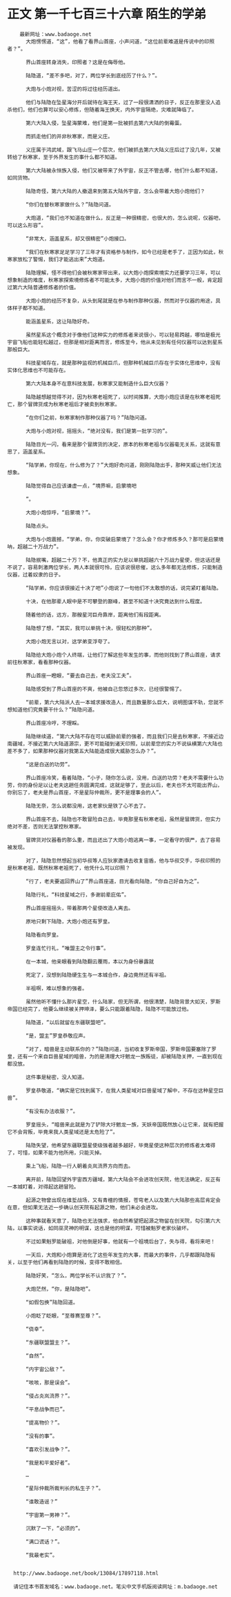 # 正文 第一千七百三十六章 陌生的学弟
        最新网址：www.badaoge.net
          大炮愣愣道，“这”，他看了看界山首座，小声问道，“这位前辈难道是传说中的印照者？”。
      
          界山首座转身消失，印照者？这是在侮辱他。
      
          陆隐道，“差不多吧，对了，两位学长到底经历了什么？”。
      
          大炮与小炮对视，苦涩的将过往经历道出。
      
          他们与陆隐在坠星海分开后就待在海王天，过了一段很潇洒的日子，反正在那里没人追杀他们，他们也算可以安心修炼，但随着海王换天，内外宇宙隔绝，灾难就降临了。
      
          第六大陆入侵，坠星海蒙难，他们是第一批被抓去第六大陆的倒霉蛋。
      
          而抓走他们的并非秋寒家，而是义庄。
      
          义庄属于鸿武域，跟飞马山庄一个层次，他们被抓去第六大陆义庄后过了没几年，又被转给了秋寒家，至于外界发生的事什么都不知道。
      
          第六大陆被永恒族入侵，他们又被带来了外宇宙，反正不管去哪，他们什么都不知道，如同货物。
      
          陆隐奇怪，第六大陆的人撤退来到第五大陆外宇宙，怎么会带着大炮小炮他们？
      
          “你们在替秋寒家做什么？”陆隐问道。
      
          大炮道，“我们也不知道在做什么，反正是一种很精密，也很大的，怎么说呢，仪器吧，可以这么形容”。
      
          “非常大，涵盖星系，却又很精密”小炮接口。
      
          “我们在秋寒家足足学习了三年才有资格参与制作，如今已经是老手了，正因为如此，秋寒家放松了警惕，我们才能逃出来”大炮道。
      
          陆隐理解，怪不得他们会被秋寒家带出来，以大炮小炮探索境实力还要学习三年，可以想象制造的难度，秋寒家探索境修炼者不可能太多，大炮小炮的价值对他们而言不一般，肯定超过第六大陆普通修炼者的价值。
      
          大炮小炮的经历不复杂，从头到尾就是在参与制作那种仪器，然而对于仪器的用途，具体样子都不知道。
      
          能涵盖星系，这让陆隐好奇。
      
          虽然星系这个概念对于像他们这种实力的修炼者来说很小，可以轻易跨越，哪怕是极光宇宙飞船也能轻松越过，但那是相对距离而言，修炼至今，他从未见到有任何仪器可以达到星系那般巨大。
      
          科技星域存在，就是那种监视的机械巨爪，但那种机械巨爪存在于实体化思维中，没有实体化思维也不可能存在。
      
          第六大陆本身不在意科技发展，秋寒家又能制造什么巨大仪器？
      
          陆隐越想越觉得不对，因为秋寒老祖死了，以时间推算，大炮小炮应该是在秋寒老祖死亡，那个冒牌货成为秋寒老祖后才被卖到秋寒家。
      
          “在你们之前，秋寒家制作那种仪器了吗？”陆隐问道。
      
          大炮与小炮对视，摇摇头，“绝对没有，我们是第一批学习的”。
      
          陆隐目光一闪，看来是那个冒牌货的决定，原本的秋寒老祖与仪器毫无关系，这就有意思了，涵盖星系。
      
          “陆学弟，你现在，什么修为了？”大炮好奇问道，刚刚陆隐出手，那种天威让他们无法想象。
      
          陆隐觉得自己应该谦虚一点，“境界嘛，启蒙境吧
      
          ”。
      
          大炮小炮惊呼，“启蒙境？”。
      
          陆隐点头。
      
          大炮与小炮震撼，“学弟，你，你突破启蒙境了？怎么会？你才修炼多久？那可是启蒙境呐，超越二十万战力”。
      
          陆隐抿嘴，超越二十万？不，他真正的实力足以单挑超越六十万战力星使，但这话还是不说了，容易刺激两位学长，两人本就很可怜，应该说很悲催，这么多年都无法修炼，只能制造仪器，过着奴隶的日子。
      
          “陆学弟，你应该很接近十决了吧”小炮说了一句他们不太敢想的话，说完紧盯着陆隐。
      
          十决，在他那辈人眼中是不可攀登的巅峰，甚至不知道十决究竟达到什么程度。
      
          随着他的话，远方，那艘星河巨舟靠岸，距离他们有段距离。
      
          陆隐想了想，“其实，我可以单挑十决，很轻松的那种”。
      
          大炮小炮无言以对，这学弟变浮夸了。
      
          陆隐给大炮小炮个人终端，让他们了解这些年发生的事，而他则找到了界山首座，请求前往秋寒家，看看那种仪器。
      
          界山首座一瞪眼，“要去自己去，老夫没工夫”。
      
          陆隐感受到了界山首座的不爽，他被自己忽悠过多次，已经很警惕了。
      
          “前辈，第六大陆派人去一本城求援改造人，而且数量那么巨大，说明图谋不轨，您就不想知道他们究竟要干什么？”陆隐问道。
      
          界山首座冷哼，不理睬。
      
          陆隐继续道，“第六大陆不存在可以威胁前辈的强者，而且我们只是去秋寒家，不接近边南疆域，不接近第六大陆道源宗，更不可能碰到诸天印照，以前辈您的实力不说纵横第六大陆也差不多了，如果那种仪器对我第五大陆能造成很大威胁怎么办？”。
      
          “这是白送的功劳”。
      
          界山首座冷笑，看着陆隐，“小子，随你怎么说，没用，白送的功劳？老夫不需要什么功劳，你的身份足以让老夫这趟任务圆满完成，这就足够了，至此以后，老夫也不太可能出界山，你别忘了，老夫是界山首座，不是星际仲裁所，更不是理事会的人”。
      
          陆隐无奈，怎么说都没用，这老家伙是铁了心不去了。
      
          界山首座不去，陆隐也不敢冒险自己去，毕竟那里有秋寒老祖，虽然是冒牌货，但实力绝对不差，否则无法掌控秋寒家。
      
          冒牌货对仪器看的那么重，而且还出了大炮小炮逃离一事，一定看守的很严，去了容易被发现。
      
          对了，陆隐忽然想起当初华叔等人应狄家邀请去收复宙盾，他与华叔交手，华叔印照的是秋寒老祖，既然秋寒老祖死了，他凭什么可以印照？
      
          “行了，老夫要返回界山了”界山首座道，目光看向陆隐，“你自己好自为之”。
      
          陆隐行礼，“科技星域之行，多谢前辈庇佑”。
      
          界山首座摇摇头，带着那两个星使改造人离去。
      
          原地只剩下陆隐，大炮小炮还有罗皇。
      
          陆隐看向罗皇。
      
          罗皇连忙行礼，“唯盟主之令行事”。
      
          在一本城，他亲眼看到陆隐翻云覆雨，本以为身份暴露就
      
          死定了，没想到陆隐硬生生与一本城合作，身边竟然还有半祖。
      
          半祖啊，难以想象的强者。
      
          虽然他听不懂什么那片星空，什么陆家，但无所谓，他很清楚，陆隐背景大如天，罗斯帝国已经完了，他要么继续被关押坤泽，要么只能跟着陆隐，陆隐不可能放过他。
      
          陆隐道，“以后就留在东疆联盟吧”。
      
          “是，盟主”罗皇恭敬应声。
      
          “对了，暗兽是主动联系你的？”陆隐问道，当初收复罗斯帝国，罗斯帝国要塞除了罗皇，还有一个来自巨兽星域的暗兽，为的是清理大圩魍龙一族叛徒，却被陆隐关押，一直到现在都没放。
      
          这件事是秘密，没人知道。
      
          罗皇恭敬道，“确实是它找到属下，在我人类星域对巨兽星域了解中，不存在这种星空巨兽”。
      
          “有没有办法收服？”。
      
          罗皇摇头，“暗兽来此就是为了铲除大圩魍龙一族，天妖帝国既然放心让它来，就有把握它不会背叛，毕竟来我人类星域还是太危险了”。
      
          陆隐失望，他希望东疆联盟星使级强者越多越好，毕竟星使这种层次的修炼者太难得了，可惜，如果不能为他所用，只能灭掉。
      
          乘上飞船，陆隐一行人朝着炎岚流界方向而去。
      
          离开前，陆隐回望外宇宙西方疆域，第六大陆会不会进攻创天院，他无法确定，反正有一本城盯着，对得起这趟冒险。
      
          起源之物曾出现在维埑战场，又有青檀的情报，苍穹老人以及第六大陆那些高层肯定会在意，但如果无法近一步确认创天院有起源之物，他们未必会进攻。
      
          这种事就看天意了，陆隐也无法强求，他自然希望把起源之物留在创天院，勾引第六大陆，以事实说话，如同巫灵神的明谋，这也是他的明谋，可惜被魁罗老家伙破坏。
      
          不过如果魁罗能破祖，对他倒是好事，他就有一个祖境后台了，失与得，看将来吧！
      
          一天后，大炮和小炮算是消化了这些年发生的大事，而最大的事件，几乎都跟陆隐有关，以至于他们再看到陆隐的时候，变得不敢相信。
      
          陆隐好笑，“怎么，两位学长不认识我了？”。
      
          大炮茫然，“你，是陆隐吧”。
      
          “如假包换”陆隐回道。
      
          小炮眨了眨眼，“至尊赛至尊？”。
      
          “侥幸”。
      
          “东疆联盟盟主？”。
      
          “自然”。
      
          “内宇宙公敌？”。
      
          “咳咳，那是误会”。
      
          “侵占炎岚流界？”。
      
          “平息战争而已”。
      
          “提高物价？”。
      
          “没有的事”。
      
          “喜欢引发战争？”。
      
          “我是和平爱好者”。
      
          …
      
          “星际仲裁所裁判长的私生子？”。
      
          “谁敢造谣？”
      
          “宇宙第一男神？”。
      
          沉默了一下，“必须的”。
      
          “满口谎话？”。
      
          “我最老实”。
      
      
      http://www.badaoge.net/book/13084/17897118.html
      
      请记住本书首发域名：www.badaoge.net。笔尖中文手机版阅读网址：m.badaoge.net